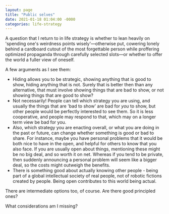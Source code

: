 ```yaml
---
layout: page
title: "Public selves"
date: 2021-01-18 01:04:00 -0000
categories: life-strategy
---
```

A question that I return to in life strategy is whether to lean heavily on 'spending one's weirdness points wisely'&mdash;otherwise put, cowering lonely behind a cardboard cutout of the most forgettable person while proffering optimized propaganda through carefully selected slots&mdash;or whether to offer the world a fuller view of oneself.

A few arguments as I see them:
- Hiding allows you to be strategic, showing anything that is good to show, hiding anything that is not. Surely that is better then than any alternative, that must involve showing things that are bad to show, or not showing things that are good to show?
- Not necessarily! People can tell which strategy you are using, and usually the things that are 'bad to show' are bad for *you* to show, but other people would be perfectly interested to see them. So it is less cooperative, and people may respond to that, which may on a longer term view be bad for you.
- Also, which strategy you are enacting overall, or what you are doing in the past or future, can change whether something is good or bad to share. For instance, maybe you have personal problems that it would be both nice to have in the open, and helpful for others to know that you also face. If you are usually open about things, mentioning these might be no big deal, and so worth it on net. Whereas if you tend to be private, then suddenly announcing a personal problem will seem like a bigger deal, so the costs might outweigh the benefits.
- There is something good about actually knowing other people - being part of a global intellectual society of real people, not of robotic fictions created by people. Being open contributes to this world being actual.

There are intermediate options too, of course. Are there good principled ones?

What considerations am I missing?
